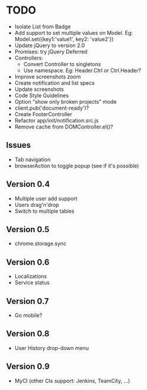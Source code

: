 # TODO

* Isolate List from Badge
* Add support to set multiple values on Model.
	Eg: Model.set({key1:'value1', key2: 'value2'})
* Update jQuery to version 2.0
* Promises: try jQuery Deferred
* Controllers:
	* Convert Controller to singletons
	* Use namespace. Eg: Header.Ctrl or Ctrl.Header?
* Improve screenshots zoom
* Create notification and list specs
* Update screenshots
* Code Style Guidelines
* Option "show only broken projects" mode
* client.pub('document-ready')?
* Create FooterController
* Refactor app/init/notification.src.js
* Remove cache from DOMController.el()?


## Issues

* Tab navigation
* browserAction to toggle popup (see if it's possible)


## Version 0.4

* Multiple user add support
* Users drag'n'drop
* Switch to multiple tables


## Version 0.5

* chrome.storage.sync


## Version 0.6

* Localizations
* Service status


## Version 0.7

* Go mobile?


## Version 0.8

* User History drop-down menu


## Version 0.9

* MyCI (other CIs support: Jenkins, TeamCity, ...)

